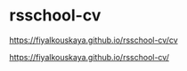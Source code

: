 # rsschool-cv
https://fiyalkouskaya.github.io/rsschool-cv/cv

https://fiyalkouskaya.github.io/rsschool-cv/